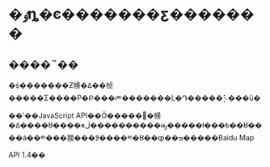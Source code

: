 �ٶȵ�ͼ�������ƹ�������
==============================

����˵��
----------------------------
�ṩ�������Ƶ㡢�ߡ��桢�����Σ����Ρ�Բ���ı༭�������Ŀ�Դ�����⡣���û���ʹ��JavaScript API��Ӧ������㡢�ߡ����ȣ����ӿڶ����������ԣ�����ɫ���߿��ȣ����á��༭���翪���߶����༭�ȣ��ȹ��ܡ�����Baidu Map API 1.4��
